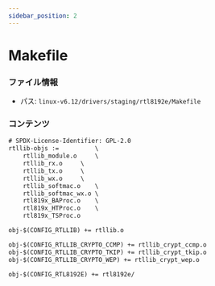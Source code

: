 ```yaml
---
sidebar_position: 2
---
```

# Makefile

### ファイル情報

- パス: `linux-v6.12/drivers/staging/rtl8192e/Makefile`

### コンテンツ

```txt
# SPDX-License-Identifier: GPL-2.0
rtllib-objs :=			\
	rtllib_module.o		\
	rtllib_rx.o		\
	rtllib_tx.o		\
	rtllib_wx.o		\
	rtllib_softmac.o	\
	rtllib_softmac_wx.o	\
	rtl819x_BAProc.o	\
	rtl819x_HTProc.o	\
	rtl819x_TSProc.o

obj-$(CONFIG_RTLLIB) += rtllib.o

obj-$(CONFIG_RTLLIB_CRYPTO_CCMP) += rtllib_crypt_ccmp.o
obj-$(CONFIG_RTLLIB_CRYPTO_TKIP) += rtllib_crypt_tkip.o
obj-$(CONFIG_RTLLIB_CRYPTO_WEP) += rtllib_crypt_wep.o

obj-$(CONFIG_RTL8192E) += rtl8192e/

```
